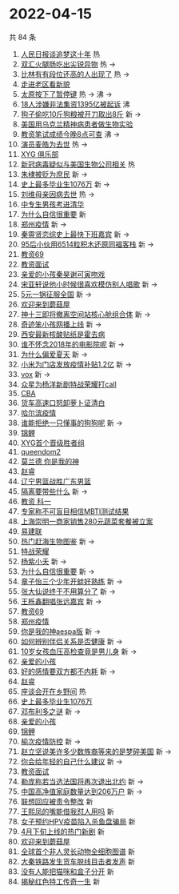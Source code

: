 # 2022-04-15

共 84 条

<!-- BEGIN -->
<!-- 最后更新时间 Fri Apr 15 2022 06:17:14 GMT+0800 (China Standard Time) -->

1. [人民日报谈追梦这十年](https://s.weibo.com//weibo?q=%23%E4%BA%BA%E6%B0%91%E6%97%A5%E6%8A%A5%E8%B0%88%E8%BF%BD%E6%A2%A6%E8%BF%99%E5%8D%81%E5%B9%B4%23&Refer=new_time)
   热
1. [双汇火腿肠吃出尖锐异物](https://s.weibo.com//weibo?q=%23%E5%8F%8C%E6%B1%87%E7%81%AB%E8%85%BF%E8%82%A0%E5%90%83%E5%87%BA%E5%B0%96%E9%94%90%E5%BC%82%E7%89%A9%23&Refer=top)
   热 ->
1. [比林有有段位还高的人出现了](https://s.weibo.com//weibo?q=%23%E6%AF%94%E6%9E%97%E6%9C%89%E6%9C%89%E6%AE%B5%E4%BD%8D%E8%BF%98%E9%AB%98%E7%9A%84%E4%BA%BA%E5%87%BA%E7%8E%B0%E4%BA%86%23&Refer=top)
   热 ->
1. [走进老区看新貌](https://s.weibo.com//weibo?q=%23%E8%B5%B0%E8%BF%9B%E8%80%81%E5%8C%BA%E7%9C%8B%E6%96%B0%E8%B2%8C%23&Refer=top)
1. [太原按下了暂停键](https://s.weibo.com//weibo?q=%23%E5%A4%AA%E5%8E%9F%E6%8C%89%E4%B8%8B%E4%BA%86%E6%9A%82%E5%81%9C%E9%94%AE%23&Refer=top)
   热 -> 沸 ->
1. [18人涉嫌非法集资1395亿被起诉](https://s.weibo.com//weibo?q=%2318%E4%BA%BA%E6%B6%89%E5%AB%8C%E9%9D%9E%E6%B3%95%E9%9B%86%E8%B5%841395%E4%BA%BF%E8%A2%AB%E8%B5%B7%E8%AF%89%23&Refer=top)
   沸
1. [狗子偷吃10斤狗粮被开刀取出8斤](https://s.weibo.com//weibo?q=%23%E7%8B%97%E5%AD%90%E5%81%B7%E5%90%8310%E6%96%A4%E7%8B%97%E7%B2%AE%E8%A2%AB%E5%BC%80%E5%88%80%E5%8F%96%E5%87%BA8%E6%96%A4%23&Refer=top)
   新 ->
1. [美国用乌克兰精神病患者做生物实验](https://s.weibo.com//weibo?q=%23%E7%BE%8E%E5%9B%BD%E7%94%A8%E4%B9%8C%E5%85%8B%E5%85%B0%E7%B2%BE%E7%A5%9E%E7%97%85%E6%82%A3%E8%80%85%E5%81%9A%E7%94%9F%E7%89%A9%E5%AE%9E%E9%AA%8C%23&Refer=top)
1. [教资笔试成绩今晚8点可查](https://s.weibo.com//weibo?q=%23%E6%95%99%E8%B5%84%E7%AC%94%E8%AF%95%E6%88%90%E7%BB%A9%E4%BB%8A%E6%99%9A8%E7%82%B9%E5%8F%AF%E6%9F%A5%23&Refer=top)
   沸 ->
1. [演员麦皓为去世](https://s.weibo.com//weibo?q=%23%E6%BC%94%E5%91%98%E9%BA%A6%E7%9A%93%E4%B8%BA%E5%8E%BB%E4%B8%96%23&Refer=top)
   热 ->
1. [XYG 俱乐部](https://s.weibo.com//weibo?q=XYG%20%E4%BF%B1%E4%B9%90%E9%83%A8&Refer=top)
1. [新冠病毒疑似与美国生物公司相关](https://s.weibo.com//weibo?q=%23%E6%96%B0%E5%86%A0%E7%97%85%E6%AF%92%E7%96%91%E4%BC%BC%E4%B8%8E%E7%BE%8E%E5%9B%BD%E7%94%9F%E7%89%A9%E5%85%AC%E5%8F%B8%E7%9B%B8%E5%85%B3%23&Refer=top)
   热
1. [朱棣被贬为庶民](https://s.weibo.com//weibo?q=%23%E6%9C%B1%E6%A3%A3%E8%A2%AB%E8%B4%AC%E4%B8%BA%E5%BA%B6%E6%B0%91%23&Refer=top)
   新 ->
1. [史上最多毕业生1076万](https://s.weibo.com//weibo?q=%23%E5%8F%B2%E4%B8%8A%E6%9C%80%E5%A4%9A%E6%AF%95%E4%B8%9A%E7%94%9F1076%E4%B8%87%23&Refer=top)
   新 ->
1. [刘维母亲因病去世](https://s.weibo.com//weibo?q=%23%E5%88%98%E7%BB%B4%E6%AF%8D%E4%BA%B2%E5%9B%A0%E7%97%85%E5%8E%BB%E4%B8%96%23&Refer=top)
   热 ->
1. [中专生男孩考进清华](https://s.weibo.com//weibo?q=%23%E4%B8%AD%E4%B8%93%E7%94%9F%E7%94%B7%E5%AD%A9%E8%80%83%E8%BF%9B%E6%B8%85%E5%8D%8E%23&Refer=top)
1. [为什么自信很重要](https://s.weibo.com//weibo?q=%E4%B8%BA%E4%BB%80%E4%B9%88%E8%87%AA%E4%BF%A1%E5%BE%88%E9%87%8D%E8%A6%81&Refer=top)
   新
1. [郑州疫情](https://s.weibo.com//weibo?q=%E9%83%91%E5%B7%9E%E7%96%AB%E6%83%85&Refer=top)
   新 ->
1. [秦霄贤恋综史上最快下班嘉宾](https://s.weibo.com//weibo?q=%23%E7%A7%A6%E9%9C%84%E8%B4%A4%E6%81%8B%E7%BB%BC%E5%8F%B2%E4%B8%8A%E6%9C%80%E5%BF%AB%E4%B8%8B%E7%8F%AD%E5%98%89%E5%AE%BE%23&Refer=top)
   新 ->
1. [95后小伙用6514粒积木还原同福客栈](https://s.weibo.com//weibo?q=%2395%E5%90%8E%E5%B0%8F%E4%BC%99%E7%94%A86514%E7%B2%92%E7%A7%AF%E6%9C%A8%E8%BF%98%E5%8E%9F%E5%90%8C%E7%A6%8F%E5%AE%A2%E6%A0%88%23&Refer=top)
   新 ->
1. [教资69](https://s.weibo.com//weibo?q=%23%E6%95%99%E8%B5%8469%23&Refer=top)
1. [教资面试](https://s.weibo.com//weibo?q=%23%E6%95%99%E8%B5%84%E9%9D%A2%E8%AF%95%23&Refer=top)
1. [亲爱的小孩秦昊谢可寅吻戏](https://s.weibo.com//weibo?q=%23%E4%BA%B2%E7%88%B1%E7%9A%84%E5%B0%8F%E5%AD%A9%E7%A7%A6%E6%98%8A%E8%B0%A2%E5%8F%AF%E5%AF%85%E5%90%BB%E6%88%8F%23&Refer=top)
1. [宋亚轩说他小时候很喜欢模仿别人唱歌](https://s.weibo.com//weibo?q=%23%E5%AE%8B%E4%BA%9A%E8%BD%A9%E8%AF%B4%E4%BB%96%E5%B0%8F%E6%97%B6%E5%80%99%E5%BE%88%E5%96%9C%E6%AC%A2%E6%A8%A1%E4%BB%BF%E5%88%AB%E4%BA%BA%E5%94%B1%E6%AD%8C%23&Refer=top)
   新 ->
1. [5元一锅征服全国](https://s.weibo.com//weibo?q=%235%E5%85%83%E4%B8%80%E9%94%85%E5%BE%81%E6%9C%8D%E5%85%A8%E5%9B%BD%23&Refer=top)
   新 ->
1. [欢迎来到蘑菇屋](https://s.weibo.com//weibo?q=%23%E6%AC%A2%E8%BF%8E%E6%9D%A5%E5%88%B0%E8%98%91%E8%8F%87%E5%B1%8B%23&Refer=top)
1. [神十三即将撤离空间站核心舱组合体](https://s.weibo.com//weibo?q=%23%E7%A5%9E%E5%8D%81%E4%B8%89%E5%8D%B3%E5%B0%86%E6%92%A4%E7%A6%BB%E7%A9%BA%E9%97%B4%E7%AB%99%E6%A0%B8%E5%BF%83%E8%88%B1%E7%BB%84%E5%90%88%E4%BD%93%23&Refer=top)
   新 ->
1. [奇迹笨小孩网播上线](https://s.weibo.com//weibo?q=%23%E5%A5%87%E8%BF%B9%E7%AC%A8%E5%B0%8F%E5%AD%A9%E7%BD%91%E6%92%AD%E4%B8%8A%E7%BA%BF%23&Refer=top)
   新 ->
1. [西安最新核酸贴纸是霍去病](https://s.weibo.com//weibo?q=%23%E8%A5%BF%E5%AE%89%E6%9C%80%E6%96%B0%E6%A0%B8%E9%85%B8%E8%B4%B4%E7%BA%B8%E6%98%AF%E9%9C%8D%E5%8E%BB%E7%97%85%23&Refer=top)
1. [谁不怀念2018年的电影院呢](https://s.weibo.com//weibo?q=%23%E8%B0%81%E4%B8%8D%E6%80%80%E5%BF%B52018%E5%B9%B4%E7%9A%84%E7%94%B5%E5%BD%B1%E9%99%A2%E5%91%A2%23&Refer=top)
   新 ->
1. [为什么偏爱夏天](https://s.weibo.com//weibo?q=%23%E4%B8%BA%E4%BB%80%E4%B9%88%E5%81%8F%E7%88%B1%E5%A4%8F%E5%A4%A9%23&Refer=top)
   新 ->
1. [小米为门店发放疫情补贴1.2亿](https://s.weibo.com//weibo?q=%23%E5%B0%8F%E7%B1%B3%E4%B8%BA%E9%97%A8%E5%BA%97%E5%8F%91%E6%94%BE%E7%96%AB%E6%83%85%E8%A1%A5%E8%B4%B41.2%E4%BA%BF%23&Refer=top)
   新 ->
1. [vox](https://s.weibo.com//weibo?q=vox&Refer=top) 新 ->
1. [众星为杨洋新剧特战荣耀打call](https://s.weibo.com//weibo?q=%23%E4%BC%97%E6%98%9F%E4%B8%BA%E6%9D%A8%E6%B4%8B%E6%96%B0%E5%89%A7%E7%89%B9%E6%88%98%E8%8D%A3%E8%80%80%E6%89%93call%23&Refer=top)
1. [CBA](https://s.weibo.com//weibo?q=CBA&Refer=top)
1. [货车高速口怒卸萝卜证清白](https://s.weibo.com//weibo?q=%23%E8%B4%A7%E8%BD%A6%E9%AB%98%E9%80%9F%E5%8F%A3%E6%80%92%E5%8D%B8%E8%90%9D%E5%8D%9C%E8%AF%81%E6%B8%85%E7%99%BD%23&Refer=top)
1. [哈尔滨疫情](https://s.weibo.com//weibo?q=%23%E5%93%88%E5%B0%94%E6%BB%A8%E7%96%AB%E6%83%85%23&Refer=top)
1. [谁能拒绝一只懂事的狗狗呢](https://s.weibo.com//weibo?q=%23%E8%B0%81%E8%83%BD%E6%8B%92%E7%BB%9D%E4%B8%80%E5%8F%AA%E6%87%82%E4%BA%8B%E7%9A%84%E7%8B%97%E7%8B%97%E5%91%A2%23&Refer=top)
   新 ->
1. [锦鲤](https://s.weibo.com//weibo?q=%23%E9%94%A6%E9%B2%A4%23&Refer=top)
1. [XYG首个晋级胜者组](https://s.weibo.com//weibo?q=%23XYG%E9%A6%96%E4%B8%AA%E6%99%8B%E7%BA%A7%E8%83%9C%E8%80%85%E7%BB%84%23&Refer=top)
1. [queendom2](https://s.weibo.com//weibo?q=queendom2&Refer=top)
1. [莫兰德 你是我的神](https://s.weibo.com//weibo?q=%E8%8E%AB%E5%85%B0%E5%BE%B7%20%E4%BD%A0%E6%98%AF%E6%88%91%E7%9A%84%E7%A5%9E&Refer=top)
1. [赵睿](https://s.weibo.com//weibo?q=%E8%B5%B5%E7%9D%BF&Refer=top)
1. [辽宁男篮战胜广东男篮](https://s.weibo.com//weibo?q=%23%E8%BE%BD%E5%AE%81%E7%94%B7%E7%AF%AE%E6%88%98%E8%83%9C%E5%B9%BF%E4%B8%9C%E7%94%B7%E7%AF%AE%23&Refer=top)
1. [隔离要带些什么](https://s.weibo.com//weibo?q=%23%E9%9A%94%E7%A6%BB%E8%A6%81%E5%B8%A6%E4%BA%9B%E4%BB%80%E4%B9%88%23&Refer=top)
   新 ->
1. [教资 科一](https://s.weibo.com//weibo?q=%E6%95%99%E8%B5%84%20%E7%A7%91%E4%B8%80&Refer=top)
1. [专家称不可盲目相信MBTI测试结果](https://s.weibo.com//weibo?q=%23%E4%B8%93%E5%AE%B6%E7%A7%B0%E4%B8%8D%E5%8F%AF%E7%9B%B2%E7%9B%AE%E7%9B%B8%E4%BF%A1MBTI%E6%B5%8B%E8%AF%95%E7%BB%93%E6%9E%9C%23&Refer=top)
1. [上海崇明一商家销售280元蔬菜套餐被立案](https://s.weibo.com//weibo?q=%23%E4%B8%8A%E6%B5%B7%E5%B4%87%E6%98%8E%E4%B8%80%E5%95%86%E5%AE%B6%E9%94%80%E5%94%AE280%E5%85%83%E8%94%AC%E8%8F%9C%E5%A5%97%E9%A4%90%E8%A2%AB%E7%AB%8B%E6%A1%88%23&Refer=top)
1. [易建联](https://s.weibo.com//weibo?q=%E6%98%93%E5%BB%BA%E8%81%94&Refer=top)
1. [热门赶海生物图鉴](https://s.weibo.com//weibo?q=%23%E7%83%AD%E9%97%A8%E8%B5%B6%E6%B5%B7%E7%94%9F%E7%89%A9%E5%9B%BE%E9%89%B4%23&Refer=top)
   新 ->
1. [特战荣耀](https://s.weibo.com//weibo?q=%23%E7%89%B9%E6%88%98%E8%8D%A3%E8%80%80%23&Refer=top)
1. [杨紫小夭](https://s.weibo.com//weibo?q=%23%E6%9D%A8%E7%B4%AB%E5%B0%8F%E5%A4%AD%23&Refer=top)
   新 ->
1. [为什么自信很重要](https://s.weibo.com//weibo?q=%23%E4%B8%BA%E4%BB%80%E4%B9%88%E8%87%AA%E4%BF%A1%E5%BE%88%E9%87%8D%E8%A6%81%23&Refer=top)
   新 ->
1. [章子怡三个少年开蚌好熟练](https://s.weibo.com//weibo?q=%23%E7%AB%A0%E5%AD%90%E6%80%A1%E4%B8%89%E4%B8%AA%E5%B0%91%E5%B9%B4%E5%BC%80%E8%9A%8C%E5%A5%BD%E7%86%9F%E7%BB%83%23&Refer=top)
   新 ->
1. [张大仙说终于不用算分了](https://s.weibo.com//weibo?q=%23%E5%BC%A0%E5%A4%A7%E4%BB%99%E8%AF%B4%E7%BB%88%E4%BA%8E%E4%B8%8D%E7%94%A8%E7%AE%97%E5%88%86%E4%BA%86%23&Refer=top)
   新 ->
1. [王栎鑫翻唱张远嘉宾](https://s.weibo.com//weibo?q=%23%E7%8E%8B%E6%A0%8E%E9%91%AB%E7%BF%BB%E5%94%B1%E5%BC%A0%E8%BF%9C%E5%98%89%E5%AE%BE%23&Refer=top)
   新 ->
1. [教资69](https://s.weibo.com//weibo?q=%E6%95%99%E8%B5%8469&Refer=top)
1. [郑州疫情](https://s.weibo.com//weibo?q=%23%E9%83%91%E5%B7%9E%E7%96%AB%E6%83%85%23&Refer=top)
1. [你是我的神aespa版](https://s.weibo.com//weibo?q=%23%E4%BD%A0%E6%98%AF%E6%88%91%E7%9A%84%E7%A5%9Eaespa%E7%89%88%23&Refer=top)
   新 ->
1. [如何辨别伴侣关系是否健康](https://s.weibo.com//weibo?q=%23%E5%A6%82%E4%BD%95%E8%BE%A8%E5%88%AB%E4%BC%B4%E4%BE%A3%E5%85%B3%E7%B3%BB%E6%98%AF%E5%90%A6%E5%81%A5%E5%BA%B7%23&Refer=top)
   新 ->
1. [10岁女孩血压高检查竟是男儿身](https://s.weibo.com//weibo?q=%2310%E5%B2%81%E5%A5%B3%E5%AD%A9%E8%A1%80%E5%8E%8B%E9%AB%98%E6%A3%80%E6%9F%A5%E7%AB%9F%E6%98%AF%E7%94%B7%E5%84%BF%E8%BA%AB%23&Refer=top)
   新 ->
1. [亲爱的小孩](https://s.weibo.com//weibo?q=%23%E4%BA%B2%E7%88%B1%E7%9A%84%E5%B0%8F%E5%AD%A9%23&Refer=top)
1. [好的感情要双方都不内耗](https://s.weibo.com//weibo?q=%23%E5%A5%BD%E7%9A%84%E6%84%9F%E6%83%85%E8%A6%81%E5%8F%8C%E6%96%B9%E9%83%BD%E4%B8%8D%E5%86%85%E8%80%97%23&Refer=top)
   新 ->
1. [赵睿](https://s.weibo.com//weibo?q=%23%E8%B5%B5%E7%9D%BF%23&Refer=top)
1. [座谈会开在乡野间](https://s.weibo.com//weibo?q=%23%E5%BA%A7%E8%B0%88%E4%BC%9A%E5%BC%80%E5%9C%A8%E4%B9%A1%E9%87%8E%E9%97%B4%23&Refer=new_time)
   热
1. [史上最多毕业生1076万](https://s.weibo.com//weibo?q=%E5%8F%B2%E4%B8%8A%E6%9C%80%E5%A4%9A%E6%AF%95%E4%B8%9A%E7%94%9F1076%E4%B8%87&Refer=top)
1. [邓布利多之谜](https://s.weibo.com//weibo?q=%23%E9%82%93%E5%B8%83%E5%88%A9%E5%A4%9A%E4%B9%8B%E8%B0%9C%23&Refer=top)
   新 ->
1. [亲爱的小孩](https://s.weibo.com//weibo?q=%E4%BA%B2%E7%88%B1%E7%9A%84%E5%B0%8F%E5%AD%A9&Refer=top)
1. [锦鲤](https://s.weibo.com//weibo?q=%E9%94%A6%E9%B2%A4&Refer=top)
1. [榆次疫情防控](https://s.weibo.com//weibo?q=%E6%A6%86%E6%AC%A1%E7%96%AB%E6%83%85%E9%98%B2%E6%8E%A7&Refer=top)
   新 ->
1. [赵立坚说美许多少数族裔等来的是梦碎美国](https://s.weibo.com//weibo?q=%23%E8%B5%B5%E7%AB%8B%E5%9D%9A%E8%AF%B4%E7%BE%8E%E8%AE%B8%E5%A4%9A%E5%B0%91%E6%95%B0%E6%97%8F%E8%A3%94%E7%AD%89%E6%9D%A5%E7%9A%84%E6%98%AF%E6%A2%A6%E7%A2%8E%E7%BE%8E%E5%9B%BD%23&Refer=top)
   新 ->
1. [你会给年轻的自己什么建议](https://s.weibo.com//weibo?q=%23%E4%BD%A0%E4%BC%9A%E7%BB%99%E5%B9%B4%E8%BD%BB%E7%9A%84%E8%87%AA%E5%B7%B1%E4%BB%80%E4%B9%88%E5%BB%BA%E8%AE%AE%23&Refer=top)
   新 ->
1. [教资面试](https://s.weibo.com//weibo?q=%E6%95%99%E8%B5%84%E9%9D%A2%E8%AF%95&Refer=top)
1. [勒庞称若当选法国将再次退出北约](https://s.weibo.com//weibo?q=%E5%8B%92%E5%BA%9E%E7%A7%B0%E8%8B%A5%E5%BD%93%E9%80%89%E6%B3%95%E5%9B%BD%E5%B0%86%E5%86%8D%E6%AC%A1%E9%80%80%E5%87%BA%E5%8C%97%E7%BA%A6&Refer=top)
   新 ->
1. [中国高净值家庭数量达到206万户](https://s.weibo.com//weibo?q=%23%E4%B8%AD%E5%9B%BD%E9%AB%98%E5%87%80%E5%80%BC%E5%AE%B6%E5%BA%AD%E6%95%B0%E9%87%8F%E8%BE%BE%E5%88%B0206%E4%B8%87%E6%88%B7%23&Refer=top)
   新 ->
1. [联想回应被责令整改](https://s.weibo.com//weibo?q=%23%E8%81%94%E6%83%B3%E5%9B%9E%E5%BA%94%E8%A2%AB%E8%B4%A3%E4%BB%A4%E6%95%B4%E6%94%B9%23&Refer=top)
   新
1. [王熙凤的嘴能借我怼人用吗](https://s.weibo.com//weibo?q=%23%E7%8E%8B%E7%86%99%E5%87%A4%E7%9A%84%E5%98%B4%E8%83%BD%E5%80%9F%E6%88%91%E6%80%BC%E4%BA%BA%E7%94%A8%E5%90%97%23&Refer=top)
   新
1. [女子预约HPV疫苗陷入杀鱼盘骗局](https://s.weibo.com//weibo?q=%23%E5%A5%B3%E5%AD%90%E9%A2%84%E7%BA%A6HPV%E7%96%AB%E8%8B%97%E9%99%B7%E5%85%A5%E6%9D%80%E9%B1%BC%E7%9B%98%E9%AA%97%E5%B1%80%23&Refer=top)
   新
1. [4月下旬上线的热门新剧](https://s.weibo.com//weibo?q=%234%E6%9C%88%E4%B8%8B%E6%97%AC%E4%B8%8A%E7%BA%BF%E7%9A%84%E7%83%AD%E9%97%A8%E6%96%B0%E5%89%A7%23&Refer=top)
   新
1. [欢迎来到蘑菇屋](https://s.weibo.com//weibo?q=%E6%AC%A2%E8%BF%8E%E6%9D%A5%E5%88%B0%E8%98%91%E8%8F%87%E5%B1%8B&Refer=top)
1. [全球首个非人灵长动物全细胞图谱](https://s.weibo.com//weibo?q=%23%E5%85%A8%E7%90%83%E9%A6%96%E4%B8%AA%E9%9D%9E%E4%BA%BA%E7%81%B5%E9%95%BF%E5%8A%A8%E7%89%A9%E5%85%A8%E7%BB%86%E8%83%9E%E5%9B%BE%E8%B0%B1%23&Refer=top)
   新
1. [大秦铁路发生货车脱线目击者发声](https://s.weibo.com//weibo?q=%23%E5%A4%A7%E7%A7%A6%E9%93%81%E8%B7%AF%E5%8F%91%E7%94%9F%E8%B4%A7%E8%BD%A6%E8%84%B1%E7%BA%BF%E7%9B%AE%E5%87%BB%E8%80%85%E5%8F%91%E5%A3%B0%23&Refer=top)
   新
1. [没有人能把猫咪和盒子分开](https://s.weibo.com//weibo?q=%23%E6%B2%A1%E6%9C%89%E4%BA%BA%E8%83%BD%E6%8A%8A%E7%8C%AB%E5%92%AA%E5%92%8C%E7%9B%92%E5%AD%90%E5%88%86%E5%BC%80%23&Refer=top)
   新
1. [揭秘红色特工传奇一生](https://s.weibo.com//weibo?q=%23%E6%8F%AD%E7%A7%98%E7%BA%A2%E8%89%B2%E7%89%B9%E5%B7%A5%E4%BC%A0%E5%A5%87%E4%B8%80%E7%94%9F%23&Refer=top)
   新

<!-- END -->
